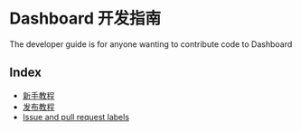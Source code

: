 # Dashboard 开发指南

The developer guide is for anyone wanting to contribute code to Dashboard

## Index
* [新手教程](getting-started.md)
* [发布教程](release.md)
* [Issue and pull request labels](labels.md)
